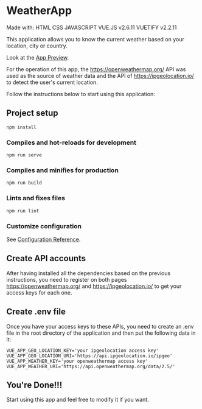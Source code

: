 # WeatherApp

Made with:
HTML
CSS
JAVASCRIPT
VUE.JS v2.6.11
VUETIFY v2.2.11

This application allows you to know the current weather based on your location, city or country.

Look at the [App Preview](https://weatherapp-by-willy.netlify.app/).

For the operation of this app, the https://openweathermap.org/ API was used as the source of weather data and the API of https://ipgeolocation.io/ to detect the user's current location.

Follow the instructions below to start using this application:

## Project setup

```
npm install
```

### Compiles and hot-reloads for development

```
npm run serve
```

### Compiles and minifies for production

```
npm run build
```

### Lints and fixes files

```
npm run lint
```

### Customize configuration

See [Configuration Reference](https://cli.vuejs.org/config/).

## Create API accounts

After having installed all the dependencies based on the previous instructions, you need to register on both pages https://openweathermap.org/ and https://ipgeolocation.io/ to get your access keys for each one.

## Create .env file

Once you have your access keys to these APIs, you need to create an .env file in the root directory of the application and then put the following data in it:

```
VUE_APP_GEO_LOCATION_KEY='your ipgeolocation access key'
VUE_APP_GEO_LOCATION_URI='https://api.ipgeolocation.io/ipgeo'
VUE_APP_WEATHER_KEY='your openweathermap access key'
VUE_APP_WEATHER_URI='https://api.openweathermap.org/data/2.5/'
```

## You're Done!!!

Start using this app and feel free to modify it if you want.
